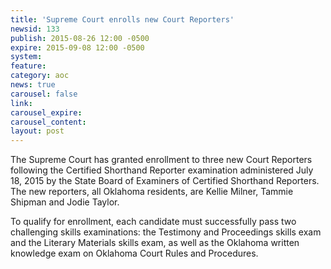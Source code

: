 ```yaml
---
title: 'Supreme Court enrolls new Court Reporters'
newsid: 133
publish: 2015-08-26 12:00 -0500
expire: 2015-09-08 12:00 -0500
system: 
feature: 
category: aoc
news: true
carousel: false
link: 
carousel_expire: 
carousel_content: 
layout: post
---
```

<p>The Supreme Court has granted enrollment to three new Court Reporters following the Certified Shorthand Reporter examination administered July 18, 2015 by the State Board of Examiners of Certified Shorthand Reporters.  The new reporters, all Oklahoma residents, are Kellie Milner, Tammie Shipman and Jodie Taylor.</p>
<p>To qualify for enrollment, each candidate must successfully pass two challenging skills examinations:   the Testimony and Proceedings skills exam and the Literary Materials skills exam, as well as the Oklahoma written knowledge exam on Oklahoma Court Rules and Procedures.</p>